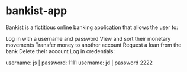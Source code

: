 # bankist-app

Bankist is a fictitious online banking application that allows the user to:

Log in with a username and password
View and sort their monetary movements
Transfer money to another account
Request a loan from the bank
Delete their account
Log in credentials:

username: js | password: 1111
username: jd | password 2222
